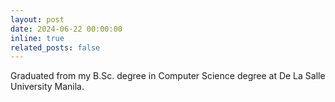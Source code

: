 ```yaml
---
layout: post
date: 2024-06-22 00:00:00
inline: true
related_posts: false
---
```


Graduated from my B.Sc. degree in Computer Science degree at De La Salle University Manila.